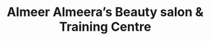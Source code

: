 ---
title: "Almeer Almeera’s Beauty salon & Training Centre"
url: /karachi/almeer-almeeras-beauty-salon-and-training-centre/
shop: beauty
---